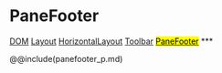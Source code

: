 # PaneFooter
<span class="inheritance">
<a href="#Documentation/core/dom">DOM</a>
<a class="inheritance" href="#Documentation/elements/layout/layout">Layout</a>
<a class="inheritance" href="#Documentation/elements/layout/horizontallayout">HorizontalLayout</a>
<a class="inheritance" href="#Documentation/elements/toolbar">Toolbar</a>
<a class="inheritance" href="#Documentation/elements/pane/panefooter"><mark>PaneFooter</mark></a>
</span>
***


@@include(panefooter_p.md)